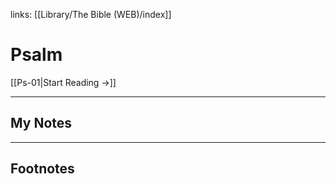 links: [[Library/The Bible (WEB)/index]]
# Psalm

[[Ps-01|Start Reading →]]

---
## My Notes

---
## Footnotes
